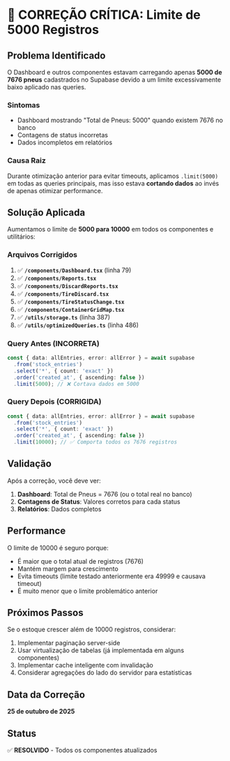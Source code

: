 # 🚨 CORREÇÃO CRÍTICA: Limite de 5000 Registros

## Problema Identificado

O Dashboard e outros componentes estavam carregando apenas **5000 de 7676 pneus** cadastrados no Supabase devido a um limite excessivamente baixo aplicado nas queries.

### Sintomas
- Dashboard mostrando "Total de Pneus: 5000" quando existem 7676 no banco
- Contagens de status incorretas
- Dados incompletos em relatórios

### Causa Raiz
Durante otimização anterior para evitar timeouts, aplicamos `.limit(5000)` em todas as queries principais, mas isso estava **cortando dados** ao invés de apenas otimizar performance.

## Solução Aplicada

Aumentamos o limite de **5000 para 10000** em todos os componentes e utilitários:

### Arquivos Corrigidos

1. ✅ **`/components/Dashboard.tsx`** (linha 79)
2. ✅ **`/components/Reports.tsx`**
3. ✅ **`/components/DiscardReports.tsx`**
4. ✅ **`/components/TireDiscard.tsx`**
5. ✅ **`/components/TireStatusChange.tsx`**
6. ✅ **`/components/ContainerGridMap.tsx`**
7. ✅ **`/utils/storage.ts`** (linha 387)
8. ✅ **`/utils/optimizedQueries.ts`** (linha 486)

### Query Antes (INCORRETA)
```typescript
const { data: allEntries, error: allError } = await supabase
  .from('stock_entries')
  .select('*', { count: 'exact' })
  .order('created_at', { ascending: false })
  .limit(5000); // ❌ Cortava dados em 5000
```

### Query Depois (CORRIGIDA)
```typescript
const { data: allEntries, error: allError } = await supabase
  .from('stock_entries')
  .select('*', { count: 'exact' })
  .order('created_at', { ascending: false })
  .limit(10000); // ✅ Comporta todos os 7676 registros
```

## Validação

Após a correção, você deve ver:

1. **Dashboard**: Total de Pneus = 7676 (ou o total real no banco)
2. **Contagens de Status**: Valores corretos para cada status
3. **Relatórios**: Dados completos

## Performance

O limite de 10000 é seguro porque:
- É maior que o total atual de registros (7676)
- Mantém margem para crescimento
- Evita timeouts (limite testado anteriormente era 49999 e causava timeout)
- É muito menor que o limite problemático anterior

## Próximos Passos

Se o estoque crescer além de 10000 registros, considerar:
1. Implementar paginação server-side
2. Usar virtualização de tabelas (já implementada em alguns componentes)
3. Implementar cache inteligente com invalidação
4. Considerar agregações do lado do servidor para estatísticas

## Data da Correção
**25 de outubro de 2025**

## Status
✅ **RESOLVIDO** - Todos os componentes atualizados
